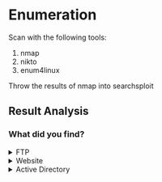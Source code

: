 # Enumeration
Scan with the following tools:
1.  nmap
1.  nikto
1.  enum4linux

Throw the results of nmap into searchsploit

##  Result Analysis
###  What did you find?
<details>
<summary>FTP</summary>

#### FTP

##### TFTP
##### SFTP

</details>

<details>
<summary>Website</summary>

#### Website
##### sub domains
1.  Try sublist3r or crt.sh or equivalent to list subdomains
1.  Look for internal dev/stage domains
    1.  also look for dev stuff like bitbucket or github
    1.  sso domains
1.  try poking sensitive subdomains
    1.  tomnomnom httpprobe
    1.  nmap ping scan

##### webserver tech stack
1.  Try looking on https://builtwith.com
1.  Try looking at wappalyzer

</details>

</details>

<details>
<summary>Active Directory</summary>

#### Active Directory

</details>

